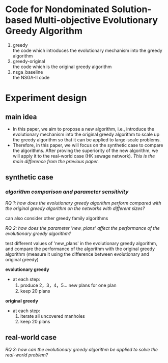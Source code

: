 # **Code for Nondominated Solution-based Multi-objective Evolutionary Greedy Algorithm**

1. greedy\
the code which introduces the evolutionary mechanism into the greedy algorithm
2. greedy-original\
the code which is the original greedy algorithm
3. nsga_baseline\
the NSGA-II code


# **Experiment design**
## main idea
- In this paper, we aim to propose a new algorithm, i.e., introduce the evolutionary mechanism into the original greedy algorithm to scale up the greedy algorithm so that it can be applied to large-scale problems.
- Therefore, in this paper, we will focus on the synthetic case to compare the algorithms. After proving the superiority of the new algorithm, we will apply it to the real-world case (HK sewage network). *This is the main difference from the previous paper.*
  
## synthetic case  
### *algorithm comparison and parameter sensitivity*
*RQ 1: how does the evolutionary greedy algorithm perform compared with the original greedy algorithm on the networks with different sizes?*

can also consider other greedy family algorithms

*RQ 2: how does the parameter 'new_plans' affect the performance of the evolutionary greedy algorithm?*

test different values of 'new_plans' in the evolutionary greedy algorithm, and compare the performance of the algorithm with the original greedy algorithm (measure it using the difference between evolutionary and original greedy)

**evolutionary greedy**
- at each step:
  1. produce 2，3，4，5... new plans for one plan
  2. keep 20 plans
   

**original greedy**
- at each step:
    1. iterate all uncovered manholes
    2. keep 20 plans

<!-- ### 2. Parameter sensitivity
*RQ: how the parameter 'new_plans' affect the performance of the evolutionary greedy algorithm?*

test different values of 'new_plans' in the evolutionary greedy algorithm, and compare the performance of the algorithm with the original greedy algorithm (measure it using the difference between evolutioary and original greedy)

**evolutionary greedy**
- at each step:
  1. produce 20, 30, 40, 50 new plans for one plan
  2. keep 20 plans -->


## real-world case
*RQ 3: how can the evolutionary greedy algorithm be applied to solve the real-world problem?*


